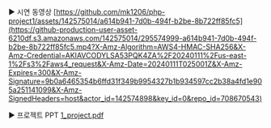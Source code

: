 ▶ 시연 동영상 [https://github.com/mk1206/php-project1/assets/142575014/a614b941-7d0b-494f-b2be-8b722ff85fc5](https://github-production-user-asset-6210df.s3.amazonaws.com/142575014/295574999-a614b941-7d0b-494f-b2be-8b722ff85fc5.mp4?X-Amz-Algorithm=AWS4-HMAC-SHA256&X-Amz-Credential=AKIAVCODYLSA53PQK4ZA%2F20240111%2Fus-east-1%2Fs3%2Faws4_request&X-Amz-Date=20240111T025001Z&X-Amz-Expires=300&X-Amz-Signature=9b0a6465354b6ffd31f349b9954327b1b934597cc2b38a4fd1e905a251141099&X-Amz-SignedHeaders=host&actor_id=142574898&key_id=0&repo_id=708670543)

▶ 프로젝트 PPT [1_project.pdf](https://github.com/mk1206/php-project1/files/13912819/1_project.pdf)

